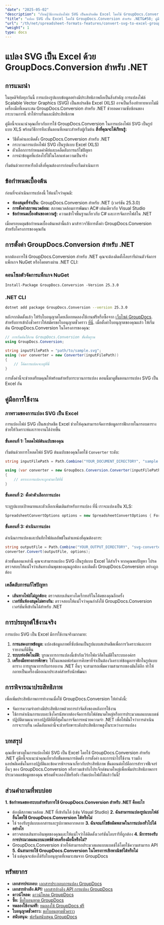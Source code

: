 ```yaml
---
"date": "2025-05-02"
"description": "เรียนรู้วิธีการแปลงไฟล์ SVG เป็นสเปรดชีต Excel โดยใช้ GroupDocs.Conversion สำหรับ .NET คำแนะนำทีละขั้นตอนนี้ครอบคลุมถึงการตั้งค่า กระบวนการแปลง และการใช้งานจริง"
"title": "แปลง SVG เป็น Excel โดยใช้ GroupDocs.Conversion สำหรับ .NET&#58; คู่มือฉบับสมบูรณ์"
"url": "/th/net/spreadsheet-formats-features/convert-svg-to-excel-groupdocs-conversion-net/"
"weight": 1
type: docs
---
```

# แปลง SVG เป็น Excel ด้วย GroupDocs.Conversion สำหรับ .NET
## การแนะนำ
ในยุคดิจิทัลทุกวันนี้ การแปลงรูปแบบข้อมูลอย่างมีประสิทธิภาพถือเป็นสิ่งสำคัญ การแปลงไฟล์ Scalable Vector Graphics (SVG) เป็นสเปรดชีต Excel (XLS) อาจเป็นเรื่องท้าทายหากไม่มีเครื่องมือที่เหมาะสม GroupDocs.Conversion สำหรับ .NET ช่วยลดความซับซ้อนของกระบวนการนี้ ทำให้ราบรื่นและมีประสิทธิภาพ

คู่มือนี้จะแนะนำคุณเกี่ยวกับการใช้ GroupDocs.Conversion ในการแปลงไฟล์ SVG เป็นรูปแบบ XLS พร้อมวิธีการทีละขั้นตอนที่เหมาะสำหรับผู้เริ่มต้น
**สิ่งที่คุณจะได้เรียนรู้:**
- วิธีตั้งค่าและติดตั้ง GroupDocs.Conversion สำหรับ .NET
- กระบวนการแปลงไฟล์ SVG เป็นรูปแบบ Excel (XLS)
- ตัวเลือกการกำหนดค่าคีย์และเคล็ดลับการแก้ไขปัญหา
- การนำข้อมูลที่แปลงไปใช้ในโลกแห่งความเป็นจริง

เริ่มต้นด้วยการหารือถึงสิ่งที่คุณต้องการก่อนที่จะเริ่มดำเนินการ
## ข้อกำหนดเบื้องต้น
ก่อนที่จะดำเนินการแปลงนี้ ให้แน่ใจว่าคุณมี:
- **ห้องสมุดที่จำเป็น:** GroupDocs.Conversion สำหรับ .NET (เวอร์ชัน 25.3.0)
- **การตั้งค่าสภาพแวดล้อม:** สภาพแวดล้อมการพัฒนา AC# เช่นเดียวกับ Visual Studio
- **ข้อกำหนดเบื้องต้นของความรู้:** ความเข้าใจพื้นฐานเกี่ยวกับ C# และการจัดการไฟล์ใน .NET

เมื่อครอบคลุมข้อกำหนดเบื้องต้นเหล่านี้แล้ว มาสำรวจวิธีการตั้งค่า GroupDocs.Conversion สำหรับโครงการของคุณกัน
## การตั้งค่า GroupDocs.Conversion สำหรับ .NET
หากต้องการใช้ GroupDocs.Conversion สำหรับ .NET คุณจะต้องติดตั้งไลบรารีผ่านตัวจัดการแพ็กเกจ NuGet หรือโดยตรงผ่าน .NET CLI:
### คอนโซลตัวจัดการแพ็กเกจ NuGet
```shell
Install-Package GroupDocs.Conversion -Version 25.3.0
```
### .NET CLI
```bash
dotnet add package GroupDocs.Conversion --version 25.3.0
```
หลังจากติดตั้งแล้ว ให้รับใบอนุญาตโดยเลือกทดลองใช้งานฟรีหรือซื้อจาก [เว็บไซต์ GroupDocs](https://purchase.groupdocs.com/buy). สำหรับการเข้าถึงชั่วคราวให้สมัครขอใบอนุญาตชั่วคราว [ที่นี่](https://purchase-groupdocs.com/temporary-license/).
เมื่อตั้งค่าใบอนุญาตของคุณแล้ว ให้เริ่มต้น GroupDocs.Conversion ในโครงการของคุณ:
```csharp
// การเริ่มต้นใช้งาน GroupDocs.Conversion ขั้นพื้นฐาน
using GroupDocs.Conversion;

string inputFilePath = "path/to/sample.svg";
using (var converter = new Converter(inputFilePath))
{
    // โค้ดการแปลงจะอยู่ที่นี่
}
```
การตั้งค่านี้จะช่วยเตรียมคุณให้พร้อมสำหรับกระบวนการแปลง ตอนนี้มาดูขั้นตอนการแปลง SVG เป็น Excel กัน
## คู่มือการใช้งาน
### ภาพรวมของการแปลง SVG เป็น Excel
การแปลงไฟล์ SVG เป็นสเปรดชีต Excel ช่วยให้คุณสามารถจัดการข้อมูลกราฟิกภายในกรอบตาราง ช่วยให้วิเคราะห์และรายงานได้ง่ายขึ้น
#### ขั้นตอนที่ 1: โหลดไฟล์ต้นฉบับของคุณ
เริ่มต้นด้วยการโหลดไฟล์ SVG ต้นฉบับของคุณโดยใช้ `Converter` ระดับ:
```csharp
string inputFilePath = Path.Combine("YOUR_DOCUMENT_DIRECTORY", "sample.svg");

using (var converter = new GroupDocs.Conversion.Converter(inputFilePath))
{
    // ตรรกะการแปลงจะถูกนำมาใช้ที่นี่
}
```
#### ขั้นตอนที่ 2: ตั้งค่าตัวเลือกการแปลง
ระบุรูปแบบเป้าหมายและตัวเลือกเพิ่มเติมสำหรับการแปลง ที่นี่ เราจะแปลงเป็น XLS:
```csharp
SpreadsheetConvertOptions options = new SpreadsheetConvertOptions { Format = GroupDocs.Conversion.FileTypes.SpreadsheetFileType.Xls };
```
#### ขั้นตอนที่ 3: ดำเนินการแปลง
ดำเนินการแปลงและบันทึกไฟล์ผลลัพธ์ในตำแหน่งที่คุณต้องการ:
```csharp
string outputFile = Path.Combine("YOUR_OUTPUT_DIRECTORY", "svg-converted-to.xls");
converter.Convert(outputFile, options);
```
ด้วยขั้นตอนเหล่านี้ คุณจะสามารถแปลง SVG เป็นรูปแบบ Excel ได้สำเร็จ หากคุณพบปัญหา โปรดตรวจสอบให้แน่ใจว่าเส้นทางอินพุตของคุณถูกต้อง และติดตั้ง GroupDocs.Conversion อย่างถูกต้อง
### เคล็ดลับการแก้ไขปัญหา
- **เส้นทางไฟล์ไม่ถูกต้อง:** ตรวจสอบเส้นทางไดเร็กทอรีในโค้ดของคุณอีกครั้ง
- **เวอร์ชันห้องสมุดไม่ตรงกัน:** ตรวจสอบให้แน่ใจว่าคุณกำลังใช้ GroupDocs.Conversion เวอร์ชันที่เข้ากันได้สำหรับ .NET
## การประยุกต์ใช้งานจริง
การแปลง SVG เป็น Excel มีการใช้งานจริงมากมาย:
1. **การแสดงภาพข้อมูล:** แปลงข้อมูลภาพที่ซับซ้อนเป็นรูปแบบสเปรดชีตเพื่อการวิเคราะห์และการรายงานที่ดีขึ้น
2. **ระบบท่ออัตโนมัติ:** บูรณาการการแปลงนี้เข้ากับเวิร์กโฟลว์อัตโนมัติในระบบองค์กร
3. **เครื่องมือทางการศึกษา:** ใช้ในแพลตฟอร์มการศึกษาที่จำเป็นต้องวิเคราะห์ข้อมูลกราฟิกในรูปแบบตาราง
การบูรณาการกับกรอบงาน .NET อื่นๆ จะสามารถเพิ่มความสามารถของมันได้อีก ทำให้กลายเป็นเครื่องมืออเนกประสงค์สำหรับนักพัฒนา
## การพิจารณาประสิทธิภาพ
เพื่อเพิ่มประสิทธิภาพการทำงานเมื่อใช้ GroupDocs.Conversion ให้ทำดังนี้:
- จัดการความจำอย่างมีประสิทธิภาพด้วยการกำจัดสิ่งของหลังการใช้งาน
- ใช้การดำเนินการแบบอะซิงโครนัสหากต้องจัดการกับไฟล์ขนาดใหญ่หรือการประมวลผลแบบแบตช์
- ปฏิบัติตามแนวทางปฏิบัติที่ดีที่สุดในการจัดการหน่วยความจำ .NET เพื่อให้มั่นใจว่าการดำเนินการจะราบรื่น
เคล็ดลับเหล่านี้จะช่วยรักษาระดับประสิทธิภาพสูงในระหว่างการแปลง
## บทสรุป
คุณเชี่ยวชาญในการแปลงไฟล์ SVG เป็น Excel โดยใช้ GroupDocs.Conversion สำหรับ .NET คู่มือนี้จะแนะนำคุณเกี่ยวกับขั้นตอนการติดตั้ง การตั้งค่า และการนำไปใช้งาน รวมถึงแอปพลิเคชันในทางปฏิบัติและข้อควรพิจารณาเกี่ยวกับประสิทธิภาพ
ขั้นตอนต่อไปคือการสำรวจฟีเจอร์อื่นๆ ของ GroupDocs.Conversion หรือรวมเข้ากับโปรเจ็กต์ขนาดใหญ่เพื่อเพิ่มประสิทธิภาพการประมวลผลข้อมูลของคุณ พร้อมที่จะลองใช้หรือยัง เริ่มแปลงไฟล์ได้แล้ววันนี้!
## ส่วนคำถามที่พบบ่อย
**1. ข้อกำหนดของระบบสำหรับการใช้ GroupDocs.Conversion สำหรับ .NET คืออะไร**
   - ต้องมีสภาพแวดล้อม .NET ที่เข้ากันได้ (เช่น Visual Studio)
**2. ฉันสามารถแปลงรูปแบบไฟล์อื่นโดยใช้ GroupDocs.Conversion ได้หรือไม่**
   - ใช่ รองรับรูปแบบเอกสารและรูปภาพหลากหลาย
**3. ฉันจะแก้ไขข้อผิดพลาดในการแปลงทั่วไปได้อย่างไร**
   - ตรวจสอบเส้นทางอินพุตของคุณและให้แน่ใจว่าได้ติดตั้งเวอร์ชันไลบรารีที่ถูกต้อง
**4. มีการรองรับการประมวลผลแบบแบตช์ด้วยเครื่องมือนี้หรือไม่?**
   - GroupDocs.Conversion ช่วยให้สามารถประมวลผลแบบแบตช์ได้โดยใช้ความสามารถ API
**5. ฉันสามารถใช้ GroupDocs.Conversion ในโครงการเชิงพาณิชย์ได้หรือไม่**
   - ใช่ แต่คุณจะต้องได้รับใบอนุญาตที่เหมาะสมจาก GroupDocs
## ทรัพยากร
- **เอกสารประกอบ:** [เอกสารประกอบการแปลง GroupDocs](https://docs.groupdocs.com/conversion/net/)
- **เอกสารอ้างอิง API:** [เอกสารอ้างอิง API การแปลง GroupDocs](https://reference.groupdocs.com/conversion/net/)
- **ดาวน์โหลด:** [ดาวน์โหลด GroupDocs](https://releases.groupdocs.com/conversion/net/)
- **ซื้อ:** [ซื้อใบอนุญาต GroupDocs](https://purchase.groupdocs.com/buy)
- **ทดลองใช้งานฟรี:** [ทดลองใช้ GroupDocs ฟรี](https://releases.groupdocs.com/conversion/net/)
- **ใบอนุญาตชั่วคราว:** [ขอใบอนุญาตชั่วคราว](https://purchase.groupdocs.com/temporary-license/)
- **สนับสนุน:** [ฟอรัมสนับสนุน GroupDocs](https://forum.groupdocs.com/c/conversion/10)
